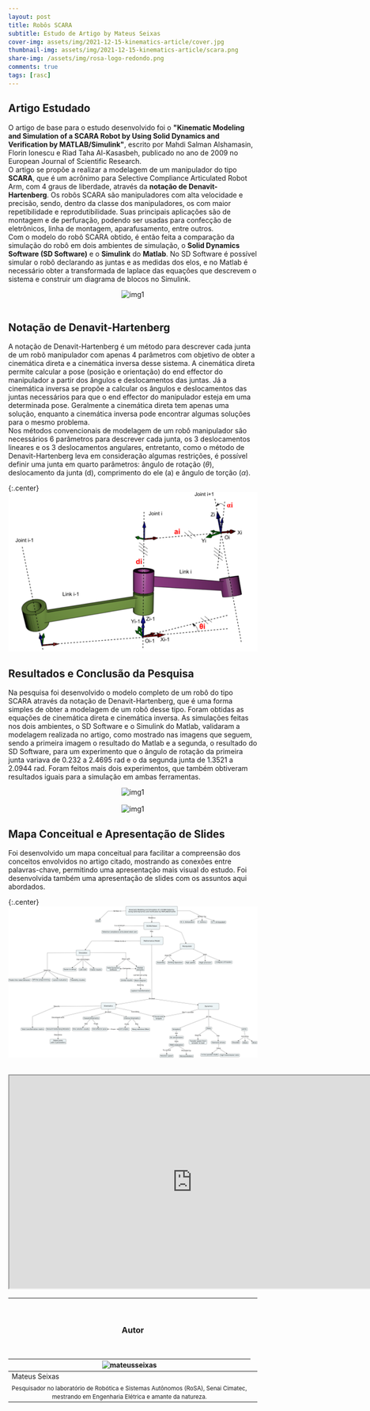 ```yaml
---
layout: post
title: Robôs SCARA
subtitle: Estudo de Artigo by Mateus Seixas
cover-img: assets/img/2021-12-15-kinematics-article/cover.jpg
thumbnail-img: assets/img/2021-12-15-kinematics-article/scara.png
share-img: /assets/img/rosa-logo-redondo.png
comments: true
tags: [rasc]
---
```

## Artigo Estudado

O artigo de base para o estudo desenvolvido foi o **"Kinematic Modeling and Simulation of a SCARA Robot by Using Solid Dynamics and Verification by MATLAB/Simulink"**, escrito por Mahdi Salman Alshamasin, Florin Ionescu e Riad Taha Al-Kasasbeh, publicado no ano de 2009 no European Journal of Scientific Research.
<br>
O artigo se propõe a realizar a modelagem de um manipulador do tipo **SCARA**, que é um acrônimo para Selective Compliance Articulated Robot Arm, com 4 graus de liberdade, através da **notação de Denavit-Hartenberg**. Os robôs SCARA são manipuladores com alta velocidade e precisão, sendo, dentro da classe dos manipuladores, os com maior repetibilidade e reprodutibilidade. Suas principais aplicações são de montagem e de perfuração, podendo ser usadas para confecção de eletrônicos, linha de montagem, aparafusamento, entre outros. 
<br>
Com o modelo do robô SCARA obtido, é então feita a comparação da simulação do robô em dois ambientes de simulação, o **Solid Dynamics Software (SD Software)** e o **Simulink** do **Matlab**. No SD Software é possível simular o robô declarando as juntas e as medidas dos elos, e no Matlab é necessário obter a transformada de laplace das equações que descrevem o sistema e construir um diagrama de blocos no Simulink.
<center>
  <img src="{{ 'assets/img/2021-12-15-kinematics-article/scara.png' | relative_url }}" width="600" text-align=center alt="img1" />
</center>
<br>

## Notação de Denavit-Hartenberg

A notação de Denavit-Hartenberg é um método para descrever cada junta de um robô manipulador com apenas 4 parâmetros com objetivo de obter a cinemática direta e a cinemática inversa desse sistema. A cinemática direta permite calcular a pose (posição e orientação) do end effector do manipulador a partir dos ângulos e deslocamentos das juntas. Já a cinemática inversa se propõe a calcular os ângulos e deslocamentos das juntas necessários para que o end effector do manipulador esteja em uma determinada pose. Geralmente a cinemática direta tem apenas uma solução, enquanto a cinemática inversa pode encontrar algumas soluções para o mesmo problema.
<br>
Nos métodos convencionais de modelagem de um robô manipulador são necessários 6 parâmetros para descrever cada junta, os 3 deslocamentos lineares e os 3 deslocamentos angulares, entretanto, como o método de Denavit-Hartenberg leva em consideração algumas restrições, é possível definir uma junta em quarto parâmetros: ângulo de rotação ($\theta$), deslocamento da junta (d), comprimento do ele (a) e ângulo de torção ($\alpha$). 

{:.center}
[![drawing500](../assets/img/2021-12-15-kinematics-article/Classic-DHparameters.png)](../assets/img/2021-12-15-kinematics-article/Classic-DHparameters.png) 

## Resultados e Conclusão da Pesquisa

Na pesquisa foi desenvolvido o modelo completo de um robô do tipo SCARA através da notação de Denavit-Hartenberg, que é uma forma simples de obter a modelagem de um robô desse tipo. Foram obtidas as equações de cinemática direta e cinemática inversa. As simulações feitas nos dois ambientes, o SD Software e o Simulink do Matlab, validaram a modelagem realizada no artigo, como mostrado nas imagens que seguem, sendo a primeira imagem o resultado do Matlab e a segunda, o resultado do SD Software, para um experimento que o ângulo de rotação da primeira junta variava de 0.232 a 2.4695 rad e o da segunda junta de 1.3521 a 2.0944 rad. Foram feitos mais dois experimentos, que também obtiveram resultados iguais para a simulação em ambas ferramentas.

<center>
  <img src="{{ 'assets/img/2021-12-15-kinematics-article/m_3.png' | relative_url }}" width="500" text-align=center alt="img1" />
</center>
<br>
<center>
  <img src="{{ 'assets/img/2021-12-15-kinematics-article/sd_3.png' | relative_url }}" width="500" text-align=center alt="img1" />
</center>

## Mapa Conceitual e Apresentação de Slides

Foi desenvolvido um mapa conceitual para facilitar a compreensão dos conceitos envolvidos no artigo citado, mostrando as conexões entre palavras-chave, permitindo uma apresentação mais visual do estudo. Foi desenvolvida também uma apresentação de slides com os assuntos aqui abordados.

{:.center}
[![drawing500](../assets/img/2021-12-15-kinematics-article/KinematicModelingAndSimulationSCARArobot-seixas-artigo2-20211028.png)](../assets/img/2021-12-15-kinematics-article/KinematicModelingAndSimulationSCARArobot-seixas-artigo2-20211028.png) 

<br>
<iframe src ="https://drive.google.com/file/d/1bdZ56AsbMFPB-PsMLYJCUCNfLarYLGr3/preview" width='740' height='430' allowfullscreen mozallowfullscreen webkitallowfullscreen></iframe>
<br>

---------------------
<br>

<!-- autor -->
<center><h3 class="post-title">Autor</h3><br/></center>
<div class="row">
  <div class="col-xl-auto offset-xl-0 col-lg-4 offset-lg-0 center">
    <table class="table-borderless highlight">
      <thead>
        <tr>
          <th><img src="{{ 'assets/img/people/mateusseixas-1.png' | relative_url }}" width="100" alt="mateusseixas" class="img-fluid rounded-circle" /></th>
        </tr>
      </thead>
      <tbody>
        <tr class="font-weight-bolder" style="text-align: center margin-top: 0">
          <td>Mateus Seixas</td>
        </tr>
        <tr style="text-align: center" >
          <td style="vertical-align: top"><small>Pesquisador no laboratório de Robótica e Sistemas Autônomos (RoSA), Senai Cimatec, mestrando em Engenharia Elétrica e amante da natureza.</small></td>
          <td></td>
        </tr>
      </tbody>
    </table>
  </div>
</div>

<br>